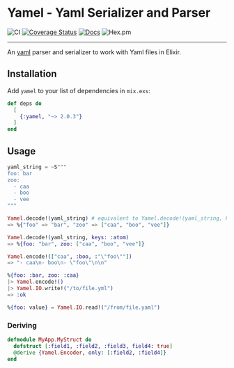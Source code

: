 # Yamel - Yaml Serializer and Parser

![CI](https://github.com/GPrimola/yamel/workflows/Main%20CI/badge.svg)
[![Coverage Status](https://coveralls.io/repos/github/GPrimola/yamel/badge.svg?branch=master)](https://coveralls.io/github/GPrimola/yamel?branch=master)
[![Docs](https://img.shields.io/badge/api-docs-blueviolet.svg?style=flat)](https://hexdocs.pm/yamel)
![Hex.pm](https://img.shields.io/hexpm/v/yamel)
<!-- ![Hex.pm](https://img.shields.io/hexpm/dt/yamel) -->

---

An [yaml](https://en.wikipedia.org/wiki/YAML) parser and serializer to work with Yaml files in Elixir.

## Installation

Add `yamel` to your list of dependencies in `mix.exs`:

```elixir
def deps do
  [
    {:yamel, "~> 2.0.3"}
  ]
end
```


## Usage

```elixir
yaml_string = ~S"""
foo: bar
zoo:
  - caa
  - boo
  - vee
"""

Yamel.decode!(yaml_string) # equivalent to Yamel.decode!(yaml_string, keys: :string)
=> %{"foo" => "bar", "zoo" => ["caa", "boo", "vee"]}

Yamel.decode!(yaml_string, keys: :atom)
=> %{foo: "bar", zoo: ["caa", "boo", "vee"]}

Yamel.encode!(["caa", :boo, :"\"foo\""])
=> "- caa\n- boo\n- \"foo\"\n\n"

%{foo: :bar, zoo: :caa}
|> Yamel.encode!()
|> Yamel.IO.write!("/to/file.yml")
=> :ok

%{foo: value} = Yamel.IO.read!("/from/file.yaml")
```

### Deriving

```elixir
defmodule MyApp.MyStruct do
  defstruct [:field1, :field2, :field3, field4: true]
  @derive {Yamel.Encoder, only: [:field2, :field4]}
end
```

